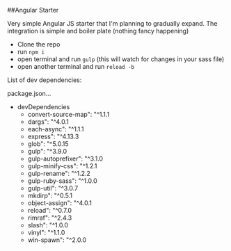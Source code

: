 ##Angular Starter

Very simple Angular JS starter that I'm planning to gradually expand.  The integration is simple and boiler plate (nothing fancy happening)

* Clone the repo
* run `npm i`
* open terminal and run `gulp` (this will watch for changes in your sass file)
* open another terminal and run `reload -b`

List of dev dependencies:

package.json...

* devDependencies
    * convert-source-map": "^1.1.1
    * dargs": "^4.0.1
    * each-async": "^1.1.1
    * express": "^4.13.3
    * glob": "^5.0.15
    * gulp": "^3.9.0
    * gulp-autoprefixer": "^3.1.0
    * gulp-minify-css": "^1.2.1
    * gulp-rename": "^1.2.2
    * gulp-ruby-sass": "^1.0.0
    * gulp-util": "^3.0.7
    * mkdirp": "^0.5.1
    * object-assign": "^4.0.1
    * reload": "^0.7.0
    * rimraf": "^2.4.3
    * slash": "^1.0.0
    * vinyl": "^1.1.0
    * win-spawn": "^2.0.0
